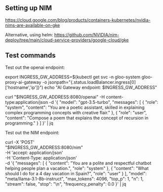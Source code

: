 ## Setting up NIM

https://cloud.google.com/blog/products/containers-kubernetes/nvidia-nims-are-available-on-gke

Alternative, using helm:
https://github.com/NVIDIA/nim-deploy/tree/main/cloud-service-providers/google-cloud/gke




## Test commands
Test out the openai endpoint:

export INGRESS_GW_ADDRESS=$(kubectl get svc -n gloo-system gloo-proxy-ai-gateway -o jsonpath="{.status.loadBalancer.ingress[0]['hostname','ip']}")
echo "AI Gateway endpoint: $INGRESS_GW_ADDRESS"

curl "$INGRESS_GW_ADDRESS:8080/openai" -H content-type:application/json  -d '{
  "model": "gpt-3.5-turbo",
  "messages": [
    {
      "role": "system",
      "content": "You are a poetic assistant, skilled in explaining complex programming concepts with creative flair."
    },
    {
      "role": "user",
      "content": "Compose a poem that explains the concept of recursion in programming."
    }
  ]
}' | jq



Test out the NIM endpoint:

curl -X 'POST' \
    "$INGRESS_GW_ADDRESS:8080/nim" \
    -H 'accept: application/json' \
    -H 'Content-Type: application/json' \
    -d '{
  "messages": [
    {
      "content": "You are a polite and respectful chatbot helping people plan a vacation.",
      "role": "system"
    },
    {
      "content": "What should I do for a 4 day vacation in Spain?",
      "role": "user"
    }
  ],
  "model": "meta/llama-3.1-8b-instruct",
  "max_tokens": 4096,
  "top_p": 1,
  "n": 1,
  "stream": false,
  "stop": "\n",
  "frequency_penalty": 0.0
}' | jq

